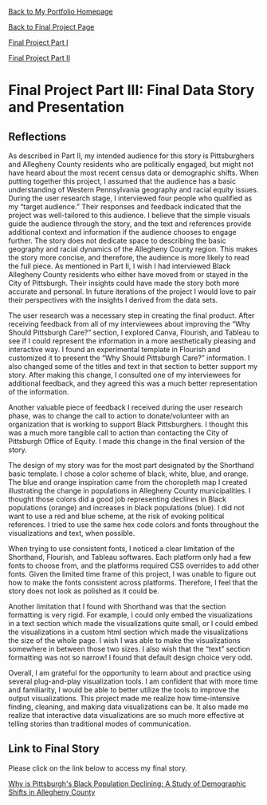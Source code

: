 [Back to My Portfolio Homepage](/README.md)

[Back to Final Project Page ](/FinalProject.md)

[Final Project Part I](/ProjectProposal.md)

[Final Project Part II](/ProjectPart2.md)

# Final Project Part III: Final Data Story and Presentation 

## Reflections

As described in Part II, my intended audience for this story is Pittsburghers and Allegheny County residents who are politically engaged, but might not have heard about the most recent census data or demographic shifts. When putting together this project, I assumed that the audience has a basic understanding of Western Pennsylvania geography and racial equity issues. During the user research stage, I interviewed four people who qualified as my “target audience.” Their responses and feedback indicated that the project was well-tailored to this audience. I believe that the simple visuals guide the audience through the story, and the text and references provide additional context and information if the audience chooses to engage further. The story does not dedicate space to describing the basic geography and racial dynamics of the Allegheny County region. This makes the story more concise, and therefore, the audience is more likely to read the full piece. As mentioned in Part II, I wish I had interviewed Black Allegheny County residents who either have moved from or stayed in the City of Pittsburgh. Their insights could have made the story both more accurate and personal. In future iterations of the project I would love to pair their perspectives with the insights I derived from the data sets. 

The user research was a necessary step in creating the final product. After receiving feedback from all of my interviewees about improving the “Why Should Pittsburgh Care?” section, I explored Canva, Flourish, and Tableau to see if I could represent the information in a more aesthetically pleasing and interactive way. I found an experimental template in Flourish and customized it to present the “Why Should Pittsburgh Care?” information. I also changed some of the titles and text in that section to better support my story. After making this change, I consulted one of my interviewees for additional feedback, and they agreed this was a much better representation of the information. 

Another valuable piece of feedback I received during the user research phase, was to change the call to action to donate/volunteer with an organization that is working to support Black Pittsburghers. I thought this was a much more tangible call to action than contacting the City of Pittsburgh Office of Equity. I made this change in the final version of the story. 

The design of my story was for the most part designated by the Shorthand basic template. I chose a color scheme of black, white, blue, and orange. The blue and orange inspiration came from the choropleth map I created illustrating the change in populations in Allegheny County municipalities. I thought those colors did a good job representing declines in Black populations (orange) and increases in black populations (blue). I did not want to use a red and blue scheme, at the risk of evoking political references. I tried to use the same hex code colors and fonts throughout the visualizations and text, when possible. 

When trying to use consistent fonts, I noticed a clear limitation of the Shorthand, Flourish, and Tableau softwares. Each platform only had a few fonts to choose from, and the platforms required CSS overrides to add other fonts. Given the limited time frame of this project, I was unable to figure out how to make the fonts consistent across platforms. Therefore, I feel that the story does not look as polished as it could be. 

Another limitation that I found with Shorthand was that the section formatting is very rigid. For example, I could only embed the visualizations in a text section which made the visualizations quite small, or I could embed the visualizations in a custom html section which made the visualizations the size of the whole page. I wish I was able to make the visualizations somewhere in between those two sizes. I also wish that the “text” section formatting was not so narrow! I found that default design choice very odd. 

Overall, I am grateful for the opportunity to learn about and practice using several plug-and-play visualization tools. I am confident that with more time and familiarity, I would be able to better utilize the tools to improve the output visualizations. This project made me realize how time-intensive finding, cleaning, and making data visualizations can be. It also made me realize that interactive data visualizations are so much more effective at telling stories than traditional modes of communication. 


##  Link to Final Story 

Please click on the link below to access my final story. 

[Why is Pittsburgh's Black Population Declining: A Study of Demographic Shifts in Allegheny County](https://carnegiemellon.shorthandstories.com/why-is-pittsburgh-s-black-population-declining/index.html)
 
